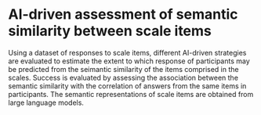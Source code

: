 # AI-driven assessment of semantic similarity between scale items

Using a dataset of responses to scale items, different AI-driven strategies are evaluated to estimate the extent to which response of participants may be predicted from the seimantic similarity of the items comprised in the scales. Success is evaluated by assessing the association between the semantic similarity with the correlation of answers from the same items in participants. The semantic representations of scale items are obtained from large language models.